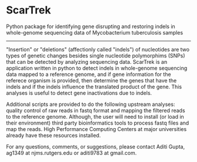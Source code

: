 # ScarTrek
Python package for identifying gene disrupting and restoring indels in whole-genome sequencing data of Mycobacterium tuberculosis samples


-----------------------------------------------------------------------------------------

"Insertion" or "deletions" (affectionly called "indels") of nucleotides are two types of genetic changes besides 
single nucleotide polymorphims (SNPs) that can be detected by analyzing sequencing data. ScarTrek is an application
written in python to detect indels in whole-genome sequencing data mapped to a reference genome, and if gene information
for the referece organism is provided, then determine the genes that have the indels and if the indels influence the 
translated product of the gene. This analyses is useful to detect gene inactivations due to indels.

Additional scripts are provided to do the following upstream analyses: quality control of raw reads in fastq format and mapping the filtered reads to the reference genome. Although, the user will need to install (or load in their environment) third party bioinformatics tools to process fastq files and map the reads. High Performance Computing Centers at major universities already have these resources installed.

For any questions, comments, or suggestions, please contact Aditi Gupta, ag1349 at njms.rutgers.edu or aditi9783 at gmail.com.
